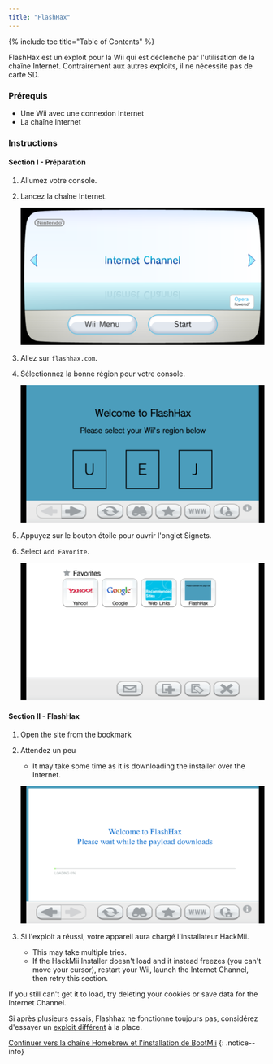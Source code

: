 ```yaml
---
title: "FlashHax"
---
```


{% include toc title="Table of Contents" %}

FlashHax est un exploit pour la Wii qui est déclenché par l'utilisation de la chaîne Internet. Contrairement aux autres exploits, il ne nécessite pas de carte SD.

### Prérequis

* Une Wii avec une connexion Internet
* La chaîne Internet

### Instructions

#### Section I - Préparation

1. Allumez votre console.
1. Lancez la chaîne Internet.

    ![](/images/exploits/flashhax/internet-channel-start.png)

1. Allez sur `flashhax.com`.
1. Sélectionnez la bonne région pour votre console.

    ![](/images/exploits/flashhax/select-region.png)

1. Appuyez sur le bouton étoile pour ouvrir l'onglet Signets.
1. Select `Add Favorite`.

    ![](/images/exploits/flashhax/bookmark-page.png)


#### Section II - FlashHax

1. Open the site from the bookmark
1. Attendez un peu
    + It may take some time as it is downloading the installer over the Internet.

    ![](/images/exploits/flashhax/wait-for-download.png)

1. Si l'exploit a réussi, votre appareil aura chargé l'installateur HackMii.
    + This may take multiple tries.
    + If the HackMii Installer doesn't load and it instead freezes (you can't move your cursor), restart your Wii, launch the Internet Channel, then retry this section.

If you still can't get it to load, try deleting your cookies or save data for the Internet Channel.

Si après plusieurs essais, Flashhax ne fonctionne toujours pas, considérez d'essayer un [exploit différent](get-started) à la place.


[Continuer vers la chaîne Homebrew et l'installation de BootMii](hbc)
{: .notice--info}
